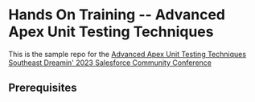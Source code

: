 # Hands On Training -- Advanced Apex Unit Testing Techniques

This is the sample repo for the [Advanced Apex Unit Testing Techniques](https://southeastdreamin.com/sessions/2023/advanced-apex-unit-testing-techniques/) [Southeast Dreamin' 2023 Salesforce Community Conference](https://southeastdreamin.com) 
## Prerequisites

